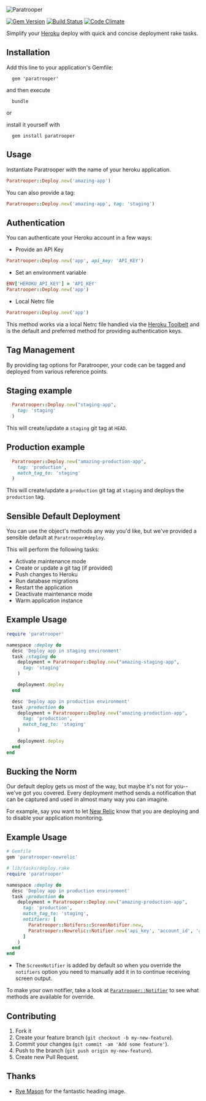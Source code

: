 ![Paratrooper](http://f.cl.ly/items/0Z1v1P1l1B1h1k1l2q0E/paratrooper_header.png)

[![Gem Version](https://badge.fury.io/rb/paratrooper.png)](http://badge.fury.io/rb/paratrooper)
[![Build Status](https://travis-ci.org/mattpolito/paratrooper.png?branch=master)](https://travis-ci.org/mattpolito/paratrooper)
[![Code Climate](https://codeclimate.com/github/mattpolito/paratrooper.png)](https://codeclimate.com/github/mattpolito/paratrooper)

Simplify your [Heroku][] deploy with quick and concise deployment rake tasks.

## Installation

Add this line to your application's Gemfile:

```shell
  gem 'paratrooper'
```

and then execute

```shell
  bundle
```

or

install it yourself with

```shell
  gem install paratrooper
```

## Usage

Instantiate Paratrooper with the name of your heroku application.

```ruby
Paratrooper::Deploy.new('amazing-app')
```

You can also provide a tag:

```ruby
Paratrooper::Deploy.new('amazing-app', tag: 'staging')
```

## Authentication

You can authenticate your Heroku account in a few ways:

* Provide an API Key

```ruby
Paratrooper::Deploy.new('app', api_key: 'API_KEY')
```

* Set an environment variable

```ruby
ENV['HEROKU_API_KEY'] = 'API_KEY'
Paratrooper::Deploy.new('app')
```

* Local Netrc file

```ruby
Paratrooper::Deploy.new('app')
```

This method works via a local Netrc file handled via the [Heroku Toolbelt][] and is the default and preferred method for providing authentication keys.

## Tag Management

By providing tag options for Paratrooper, your code can be tagged and deployed from various reference points.

## Staging example
```ruby
  Paratrooper::Deploy.new("staging-app",
    tag: 'staging'
  )
```
This will create/update a `staging` git tag at `HEAD`.

## Production example
```ruby
  Paratrooper::Deploy.new("amazing-production-app",
    tag: 'production',
    match_tag_to: 'staging'
  )
```
This will create/update a `production` git tag at `staging` and deploys the `production` tag.

## Sensible Default Deployment

You can use the object's methods any way you'd like, but we've provided a sensible default at `Paratrooper#deploy`.

This will perform the following tasks:

* Activate maintenance mode
* Create or update a git tag (if provided)
* Push changes to Heroku
* Run database migrations
* Restart the application
* Deactivate maintenance mode
* Warm application instance

## Example Usage

```ruby
require 'paratrooper'

namespace :deploy do
  desc 'Deploy app in staging environment'
  task :staging do
    deployment = Paratrooper::Deploy.new("amazing-staging-app",
      tag: 'staging'
    )

    deployment.deploy
  end

  desc 'Deploy app in production environment'
  task :production do
    deployment = Paratrooper::Deploy.new("amazing-production-app",
      tag: 'production',
      match_tag_to: 'staging'
    )

    deployment.deploy
  end
end
```

## Bucking the Norm

Our default deploy gets us most of the way, but maybe it's not for you--we've
got you covered. Every deployment method sends a notification that can be
captured and used in almost many way you can imagine.

For example, say you want to let [New Relic][] know that you are deploying and
to disable your application monitoring.

## Example Usage

```ruby
# Gemfile
gem 'paratrooper-newrelic'

# lib/tasks/deploy.rake
require 'paratrooper'

namespace :deploy do
  desc 'Deploy app in production environment'
  task :production do
    deployment = Paratrooper::Deploy.new("amazing-production-app",
      tag: 'production',
      match_tag_to: 'staging',
      notifiers: [
        Paratrooper::Notifers::ScreenNotifier.new,
        Paratrooper::Newrelic::Notifier.new('api_key', 'account_id', 'application_id')
      ]
    )
  end
end
```

* The `ScreenNotifier` is added by default so when you override the `notifiers`
  option you need to manually add it in to continue receiving screen output.

To make your own notifier, take a look at [`Paratrooper::Notifier`][] to see
what methods are available for override.


## Contributing

1. Fork it
2. Create your feature branch (`git checkout -b my-new-feature`).
3. Commit your changes (`git commit -am 'Add some feature'`).
4. Push to the branch (`git push origin my-new-feature`).
5. Create new Pull Request.

## Thanks

* [Rye Mason][] for the fantastic heading image.

[Heroku]: http://heroku.com
[Heroku Toolbelt]: http://toolbelt.heroku.com
[New Relic]: http://newrelic.com
[Rye Mason]: https://github.com/ryenotbread
[`Paratrooper::Notifier`]: https://github.com/mattpolito/paratrooper/blob/master/lib/paratrooper/notifier.rb
